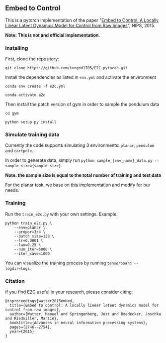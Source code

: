 ## Embed to Control

This is a pytorch implementation of the paper "[Embed to Control: A Locally Linear Latent Dynamics Model for Control from Raw Images](https://arxiv.org/abs/1506.07365)", NIPS, 2015.

**Note: This is not and official implementation.**

### Installing

First, clone the repository:

```
git clone https://github.com/tungnd1705/E2C-pytorch.git
```

Install the dependencies as listed in `env.yml` and activate the environment

```
conda env create -f e2c.yml

conda activate e2c
```

Then install the patch version of gym in order to sample the pendulum data

```
cd gym

python setup.py install
```

### Simulate training data

Currently the code supports simulating 3 environments: `planar`, `pendulum` and `cartpole`.

In order to generate data, simply run `python sample_{env_name}_data.py --sample_size={sample_size}`.

**Note: the sample size is equal to the total number of training and test data**

For the planar task, we base on [this](https://github.com/ethanluoyc/e2c-pytorch) implementation and modify for our needs.

### Training

Run the ``train_e2c.py`` with your own settings. Example:

```
python train_e2c.py \
    --env=planar \
    --propor=3/4 \
    --batch_size=128 \
    --lr=0.0001 \
    --lam=0.25 \
    --num_iter=5000 \
    --iter_save=1000
```

You can visualize the training process by running ``tensorboard --logdir=logs``.

### Citation

If you find E2C useful in your research, please consider citing:

```
@inproceedings{watter2015embed,
  title={Embed to control: A locally linear latent dynamics model for control from raw images},
  author={Watter, Manuel and Springenberg, Jost and Boedecker, Joschka and Riedmiller, Martin},
  booktitle={Advances in neural information processing systems},
  pages={2746--2754},
  year={2015}
}
```
